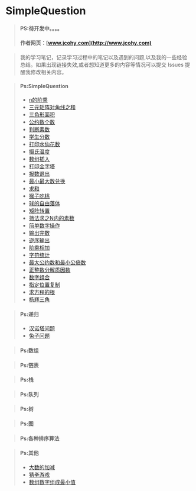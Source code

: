 #  SimpleQuestion
> #### PS:待开发中。。。。
> #### 作者网页：[www.jcohy.com](http://www.jcohy.com)  	

>  我的学习笔记，记录学习过程中的笔记以及遇到的问题,以及我的一些经验总结。如果出现链接失效,或者想知道更多的内容等情况可以提交 Issues 提醒我修改相关内容。

> #### Ps:SimpleQuestion
>  * [n的阶乘](https://github.com/jiachao23/jcohy-study-sample/blob/master/jcohy-study-alogrithm/src/main/java/com/jcohy/study/SimpleQuestion/Test_1013.java)
>  * [三元矩阵对角线之和](https://github.com/jiachao23/jcohy-study-sample/blob/master/jcohy-study-alogrithm/src/main/java/com/jcohy/study/SimpleQuestion/Test_1023.java)
>  * [三角形面积](https://github.com/jiachao23/jcohy-study-sample/blob/master/jcohy-study-alogrithm/src/main/java/com/jcohy/study/SimpleQuestion/Test_1037.java)
>  * [公约数个数](https://github.com/jiachao23/jcohy-study-sample/blob/master/jcohy-study-alogrithm/src/main/java/com/jcohy/study/SimpleQuestion/Test_1084.java)
>  * [判断素数](https://github.com/jiachao23/jcohy-study-sample/blob/master/jcohy-study-alogrithm/src/main/java/com/jcohy/study/SimpleQuestion/Test_1028.java)
>  * [学生分数](https://github.com/jiachao23/jcohy-study-sample/blob/master/jcohy-study-alogrithm/src/main/java/com/jcohy/study/SimpleQuestion/Test_1050.java)
>  * [打印水仙花数](https://github.com/jiachao23/jcohy-study-sample/blob/master/jcohy-study-alogrithm/src/main/java/com/jcohy/study/SimpleQuestion/Test_1015.java)
>  * [摄氏温度](https://github.com/jiachao23/jcohy-study-sample/blob/master/jcohy-study-alogrithm/src/main/java/com/jcohy/study/SimpleQuestion/Test_1004.java)
>  * [数组插入](https://github.com/jiachao23/jcohy-study-sample/blob/master/jcohy-study-alogrithm/src/main/java/com/jcohy/study/SimpleQuestion/Test_1024.java)
>  * [打印金字塔](https://github.com/jiachao23/jcohy-study-sample/blob/master/jcohy-study-alogrithm/src/main/java/com/jcohy/study/SimpleQuestion/Pyramids.java)
>  * [报数退出](https://github.com/jiachao23/jcohy-study-sample/blob/master/jcohy-study-alogrithm/src/main/java/com/jcohy/study/SimpleQuestion/Test_1046.java)
>  * [最小最大数兑换](https://github.com/jiachao23/jcohy-study-sample/blob/master/jcohy-study-alogrithm/src/main/java/com/jcohy/study/SimpleQuestion/Test_1044.java)
>  * [求和](https://github.com/jiachao23/jcohy-study-sample/blob/master/jcohy-study-alogrithm/src/main/java/com/jcohy/study/SimpleQuestion/Test_1014.java)
>  * [猴子吃桃](https://github.com/jiachao23/jcohy-study-sample/blob/master/jcohy-study-alogrithm/src/main/java/com/jcohy/study/SimpleQuestion/Test_1019.java)
>  * [球的自由落体](https://github.com/jiachao23/jcohy-study-sample/blob/master/jcohy-study-alogrithm/src/main/java/com/jcohy/study/SimpleQuestion/Global.java)
>  * [矩阵转置](https://github.com/jiachao23/jcohy-study-sample/blob/master/jcohy-study-alogrithm/src/main/java/com/jcohy/study/SimpleQuestion/Test_1029.java)
>  * [筛法求之N内的素数](https://github.com/jiachao23/jcohy-study-sample/blob/master/jcohy-study-alogrithm/src/main/java/com/jcohy/study/SimpleQuestion/Test_1021.java)
>  * [简单数字操作](https://github.com/jiachao23/jcohy-study-sample/blob/master/jcohy-study-alogrithm/src/main/java/com/jcohy/study/SimpleQuestion/Test_1008.java)
>  * [输出完数](https://github.com/jiachao23/jcohy-study-sample/blob/master/jcohy-study-alogrithm/src/main/java/com/jcohy/study/SimpleQuestion/Wanshu.java)
>  * [逆序输出](https://github.com/jiachao23/jcohy-study-sample/blob/master/jcohy-study-alogrithm/src/main/java/com/jcohy/study/SimpleQuestion/Test_1025.java)
>  * [阶乘相加](https://github.com/jiachao23/jcohy-study-sample/blob/master/jcohy-study-alogrithm/src/main/java/com/jcohy/study/SimpleQuestion/Test_1013.java)
>  * [字符统计](https://github.com/jiachao23/jcohy-study-sample/blob/master/jcohy-study-alogrithm/src/main/java/com/jcohy/study/SimpleQuestion/TotalCharAndNumber.java)
>  * [最大公约数和最小公倍数](https://github.com/jiachao23/jcohy-study-sample/blob/master/jcohy-study-alogrithm/src/main/java/com/jcohy/study/SimpleQuestion/CommonDivisor.java)
>  * [正整数分解质因数](https://github.com/jiachao23/jcohy-study-sample/blob/master/jcohy-study-alogrithm/src/main/java/com/jcohy/study/SimpleQuestion/Factorizations.java)
>  * [数字组合](https://github.com/jiachao23/jcohy-study-sample/blob/master/jcohy-study-alogrithm/src/main/java/com/jcohy/study/SimpleQuestion/shuzi.java)
>  * [指定位置复制](https://github.com/jiachao23/jcohy-study-sample/blob/master/jcohy-study-alogrithm/src/main/java/com/jcohy/study/SimpleQuestion/CopyArrayByPosition.java)
>  * [求方程的根](https://github.com/jiachao23/jcohy-study-sample/blob/master/jcohy-study-alogrithm/src/main/java/com/jcohy/study/SimpleQuestion/EquationResult.java)
>  * [杨辉三角](https://github.com/jiachao23/jcohy-study-sample/blob/master/jcohy-study-alogrithm/src/main/java/com/jcohy/study/SimpleQuestion/Yanghui.java)

> #### Ps:递归
>  * [汉诺塔问题](https://github.com/jiachao23/jcohy-study-sample/blob/master/jcohy-study-alogrithm/src/main/java/com/jcohy/study/SimpleQuestion/hanoiCode.java)
>  * [兔子问题](https://github.com/jiachao23/jcohy-study-sample/blob/master/jcohy-study-alogrithm/src/main/java/com/jcohy/study/SimpleQuestion/Fibhabit.java)



> #### Ps:数组

> #### Ps:链表

> #### Ps:栈

> #### Ps:队列

> #### Ps:树

> #### Ps:图

> #### Ps:各种排序算法

> #### Ps:其他
>  * [大数的加减](https://github.com/jiachao23/jcohy-study-sample/blob/master/jcohy-study-alogrithm/src/main/java/com/jcohy/study/SimpleQuestion/BigData.java)
>  * [猜拳游戏](https://github.com/jiachao23/jcohy-study-sample/blob/master/jcohy-study-alogrithm/src/main/java/com/jcohy/study/SimpleQuestion/Guess.java)
>  * [数组数字组成最小值](https://github.com/jiachao23/jcohy-study-sample/blob/master/jcohy-study-alogrithm/src/main/java/com/jcohy/study/SimpleQuestion/GetMin.java)
